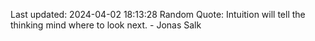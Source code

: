 Last updated: 2024-04-02 18:13:28
Random Quote: Intuition will tell the thinking mind where to look next. - Jonas Salk